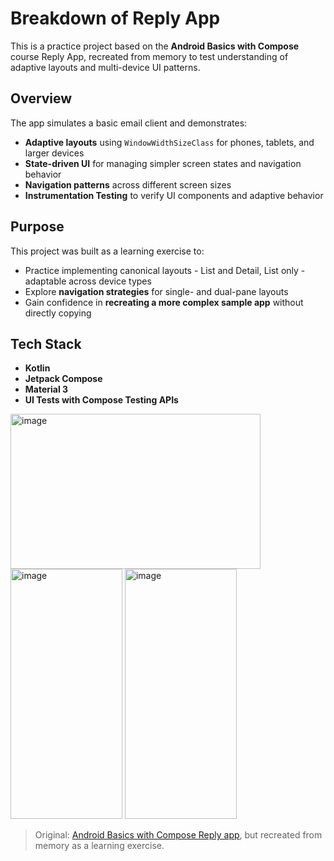 # Breakdown of Reply App

This is a practice project based on the **Android Basics with Compose** course Reply App, recreated from memory to test understanding of adaptive layouts and multi-device UI patterns.

## Overview
The app simulates a basic email client and demonstrates:
- **Adaptive layouts** using `WindowWidthSizeClass` for phones, tablets, and larger devices  
- **State-driven UI** for managing simpler screen states and navigation behavior  
- **Navigation patterns** across different screen sizes  
- **Instrumentation Testing** to verify UI components and adaptive behavior  

## Purpose
This project was built as a learning exercise to:
- Practice implementing canonical layouts - List and Detail, List only - adaptable across device types
- Explore **navigation strategies** for single- and dual-pane layouts  
- Gain confidence in **recreating a more complex sample app** without directly copying  

## Tech Stack
- **Kotlin**  
- **Jetpack Compose**  
- **Material 3**  
- **UI Tests with Compose Testing APIs**  

<img width="400" height="248" alt="image" src="https://github.com/user-attachments/assets/82a4685c-8c6d-4740-ba78-5f4e39ad712d" />  
<img width="179" height="400" alt="image" src="https://github.com/user-attachments/assets/c79e5f69-7b65-45b2-bc22-d65ae9ba6a53" />
<img width="179" height="400" alt="image" src="https://github.com/user-attachments/assets/972ee6ad-3ced-4853-80bc-861423653147" />

  
> Original: [Android Basics with Compose Reply app](https://github.com/android/compose-samples), but recreated from memory as a learning exercise.  

